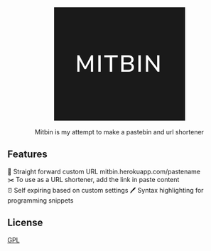 <center>
<img src="https://raw.githubusercontent.com/Mithil467/Mitbin/image/Mitbin.png" />
<p>Mitbin is my attempt to make a pastebin and url shortener</p>
</center>

## Features  
🔗 Straight forward custom URL mitbin.herokuapp.com/pastename  
✂️ To use as a URL shortener, add the link in paste content  
⏰ Self expiring based on custom settings
🖊️ Syntax highlighting for programming snippets  

## License  
[GPL](LICENSE)